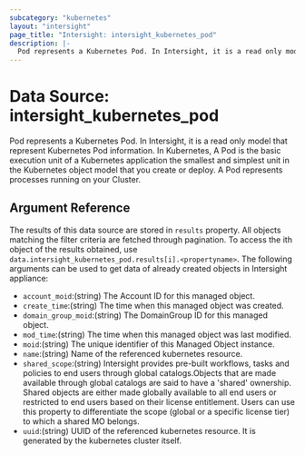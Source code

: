 ```yaml
---
subcategory: "kubernetes"
layout: "intersight"
page_title: "Intersight: intersight_kubernetes_pod"
description: |-
  Pod represents a Kubernetes Pod. In Intersight, it is a read only model that represent Kubernetes Pod information. In Kubernetes, A Pod is the basic execution unit of a Kubernetes application the smallest and simplest unit in the Kubernetes object model that you create or deploy. A Pod represents processes running on your Cluster.
---
```


# Data Source: intersight_kubernetes_pod
Pod represents a Kubernetes Pod. In Intersight, it is a read only model that represent Kubernetes Pod information. In Kubernetes, A Pod is the basic execution unit of a Kubernetes application the smallest and simplest unit in the Kubernetes object model that you create or deploy. A Pod represents processes running on your Cluster.
## Argument Reference
The results of this data source are stored in `results` property.
All objects matching the filter criteria are fetched through pagination.
To access the ith object of the results obtained, use `data.intersight_kubernetes_pod.results[i].<propertyname>`.
The following arguments can be used to get data of already created objects in Intersight appliance:
* `account_moid`:(string) The Account ID for this managed object. 
* `create_time`:(string) The time when this managed object was created. 
* `domain_group_moid`:(string) The DomainGroup ID for this managed object. 
* `mod_time`:(string) The time when this managed object was last modified. 
* `moid`:(string) The unique identifier of this Managed Object instance. 
* `name`:(string) Name of the referenced kubernetes resource. 
* `shared_scope`:(string) Intersight provides pre-built workflows, tasks and policies to end users through global catalogs.Objects that are made available through global catalogs are said to have a 'shared' ownership. Shared objects are either made globally available to all end users or restricted to end users based on their license entitlement. Users can use this property to differentiate the scope (global or a specific license tier) to which a shared MO belongs. 
* `uuid`:(string) UUID of the referenced kubernetes resource. It is generated by the kubernetes cluster itself. 
 